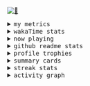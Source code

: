 [![🐙](https://hits.seeyoufarm.com/api/count/incr/badge.svg?url=https%3A%2F%2Fgithub.com%2Fktnkk%2Fhit-counter&count_bg=%23070707&title_bg=%23070707&icon=&icon_color=%23E7E7E7&title=visitors&edge_flat=true)](https://hits.seeyoufarm.com)

<details>
  <summary> <samp>my metrics</samp></summary>
  
  <br>
  
 ![🐳](https://github.com/kkhys/kkhys/blob/main/github-metrics.svg)
  
  ***
</details>

<details>
  <summary> <samp>wakaTime stats</samp></summary>
  
  <br>
  
<!--START_SECTION:waka-->
![Code Time](http://img.shields.io/badge/Code%20Time-4%2C964%20hrs%2051%20mins-blue)

**🐱 My GitHub Data** 

> 📦 5.2 MB Used in GitHub's Storage 
 > 
> 🏆 2,669 Contributions in the Year 2024
 > 
> 💼 Opted to Hire
 > 
> 📜 9 Public Repositories 
 > 
> 🔑 23 Private Repositories 
 > 
**I'm an Early 🐤** 

```text
🌞 Morning                9785 commits        ███████░░░░░░░░░░░░░░░░░░   28.95 % 
🌆 Daytime                7150 commits        █████░░░░░░░░░░░░░░░░░░░░   21.15 % 
🌃 Evening                14389 commits       ███████████░░░░░░░░░░░░░░   42.57 % 
🌙 Night                  2475 commits        ██░░░░░░░░░░░░░░░░░░░░░░░   07.32 % 
```
📅 **I'm Most Productive on Sunday** 

```text
Monday                   4039 commits        ███░░░░░░░░░░░░░░░░░░░░░░   11.95 % 
Tuesday                  4644 commits        ███░░░░░░░░░░░░░░░░░░░░░░   13.74 % 
Wednesday                4743 commits        ████░░░░░░░░░░░░░░░░░░░░░   14.03 % 
Thursday                 4660 commits        ███░░░░░░░░░░░░░░░░░░░░░░   13.79 % 
Friday                   4909 commits        ████░░░░░░░░░░░░░░░░░░░░░   14.52 % 
Saturday                 5028 commits        ████░░░░░░░░░░░░░░░░░░░░░   14.88 % 
Sunday                   5776 commits        ████░░░░░░░░░░░░░░░░░░░░░   17.09 % 
```


📊 **This Week I Spent My Time On** 

```text
🕑︎ Time Zone: Asia/Tokyo

💬 Programming Languages: 
Other                    39 hrs 6 mins       █████████████████░░░░░░░░   66.71 % 
Java                     11 hrs 1 min        █████░░░░░░░░░░░░░░░░░░░░   18.81 % 
MDX                      3 hrs 5 mins        █░░░░░░░░░░░░░░░░░░░░░░░░   05.29 % 
HTML                     1 hr 37 mins        █░░░░░░░░░░░░░░░░░░░░░░░░   02.76 % 
TypeScript               1 hr 24 mins        █░░░░░░░░░░░░░░░░░░░░░░░░   02.40 % 

🔥 Editors: 
Chrome                   41 hrs 4 mins       ██████████████████░░░░░░░   70.05 % 
IntelliJ IDEA            14 hrs 40 mins      ██████░░░░░░░░░░░░░░░░░░░   25.03 % 
WebStorm                 2 hrs 53 mins       █░░░░░░░░░░░░░░░░░░░░░░░░   04.92 % 

💻 Operating System: 
Mac                      58 hrs 37 mins      █████████████████████████   100.00 % 
```


 Last Updated on 2024/11/01 18:48:22 UTC
<!--END_SECTION:waka-->
  
  ***
</details>


<details>
  <summary> <samp>now playing</samp></summary>
  
  <br>
 
 [![🐟](https://spotify-github-profile.vercel.app/api/view?uid=31ryofms4dnv7mrohhepo4c4zgqu&cover_image=true&theme=default&show_offline=false&background_color=121212&bar_color=53b14f&bar_color_cover=false)](https://open.spotify.com/user/31ryofms4dnv7mrohhepo4c4zgqu)
  
  ***
</details>

<details>
  <summary> <samp>github readme stats</samp></summary>
  
  <br>
  
 <p align="left"> 
  <img alt="🐠" src="https://github-readme-stats.vercel.app/api?username=kkhys&count_private=true&show_icons=true&theme=dark&include_all_commits=true" />
  <img alt="🐟" src="https://github-readme-stats.vercel.app/api/top-langs/?username=kkhys&layout=compact&theme=dark&langs_count=10&hide=HTML,CSS,SCSS" />
</p>
  
  ***
</details>

<details>
  <summary> <samp>profile trophies</samp></summary>
  
  <br>
  
  [![🐬](https://github-profile-trophy.vercel.app/?username=kkhys&rank=SECRET,SSS,SS,S,AAA,AA,A&theme=darkhub&row=1&margin-w=10&no-bg=true)](https://github.com/ryo-ma/github-profile-trophy)
  
  ***
</details>

<details>
  <summary> <samp>summary cards</samp></summary>
  
  <br>
  
  ![🐋](https://github-profile-summary-cards.vercel.app/api/cards/profile-details?username=kkhys&theme=github_dark)
  ![🦑](https://github-profile-summary-cards.vercel.app/api/cards/repos-per-language?username=kkhys&theme=github_dark)
  ![🦭](https://github-profile-summary-cards.vercel.app/api/cards/most-commit-language?username=kkhys&theme=github_dark)
  ![🦀](https://github-profile-summary-cards.vercel.app/api/cards/stats?username=kkhys&theme=github_dark)
  ![🦈](https://github-profile-summary-cards.vercel.app/api/cards/productive-time?username=kkhys&theme=github_dark)
  
  ***
</details>

<details>
  <summary> <samp>streak stats</samp></summary>
  
  <br>
  
  [![🐠](http://github-readme-streak-stats.herokuapp.com?user=kkhys&theme=dark)](https://git.io/streak-stats)
  
  ***
</details>

<details>
  <summary> <samp>activity graph</samp></summary>
  
  <br>
  
  [![🐡](https://github-readme-activity-graph.vercel.app/graph?username=kkhys&theme=xcode)](https://github.com/ashutosh00710/github-readme-activity-graph)
  
  ***
</details>
